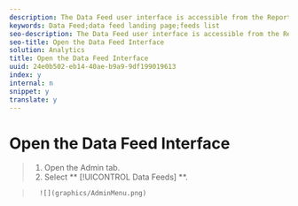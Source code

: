 ```yaml
---
description: The Data Feed user interface is accessible from the Reports& Analytics Admin tab.
keywords: Data Feed;data feed landing page;feeds list
seo-description: The Data Feed user interface is accessible from the Reports& Analytics Admin tab.
seo-title: Open the Data Feed Interface
solution: Analytics
title: Open the Data Feed Interface
uuid: 24e0b502-eb14-40ae-b9a9-9df199019613
index: y
internal: n
snippet: y
translate: y
---
```


# Open the Data Feed Interface


>1. Open the Admin tab.
>1. Select ** [!UICONTROL  Data Feeds] **.

>       ![](graphics/AdminMenu.png) 

